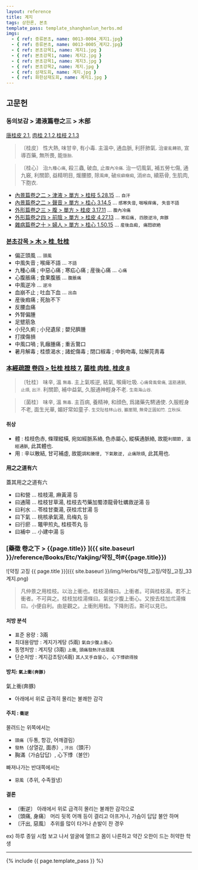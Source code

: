 ```yaml
---
layout: reference
title: 계지
tags: 상한론, 본초
template_pass: template_shanghanlun_herbs.md
imgs:
  - { ref: 증류본초, name: 0013-0004_계지1.jpg}
  - { ref: 증류본초, name: 0013-0005_계지2.jpg}
  - { ref: 본초강목1, name: 계지1.jpg }
  - { ref: 본초강목1, name: 계지2.jpg }
  - { ref: 본초강목1, name: 계지3.jpg }
  - { ref: 본초강목2, name: 계지.jpg }
  - { ref: 삼재도회, name: 계지.jpg }
  - { ref: 화한삼재도회, name: 계지1.jpg }
---
```


## 고문헌

### 동의보감 > 湯液篇卷之三 > 木部

[唐桂皮 2.1](https://mediclassics.kr/books/8/volume/22/#content_690), [肉桂 2.1.2](https://mediclassics.kr/books/8/volume/22/#content_697),[桂枝 2.1.3](https://mediclassics.kr/books/8/volume/22/#content_699)

> 〔桂皮〕 性大熱, 味甘辛, 有小毒. 主溫中, 通血脈, 利肝肺氣. 治`霍亂轉筋`, 宣導百藥, 無所畏, 能`墮胎`.

> 〔桂心〕 治`九種心痛`, 殺三蟲, 破血, 止`腹內冷痛`. 治一切風氣, 補五勞七傷, 通九竅, 利關節, 益精明目, 煖腰膝, 除`風痺`, 破`痃癖癥瘕`, 消`瘀血`, 續筋骨, 生肌肉, 下胞衣.

* [內景篇卷之二 > 津液 > 單方 >  桂枝 5.28.15](https://mediclassics.kr/books/8/volume/2/#content_1023) ... `自汗`
* [內景篇卷之二 > 聲音 > 單方 >  桂心 3.14.5](https://mediclassics.kr/books/8/volume/2/#content_650) ... `感寒失音`, `咽喉痒痛, 失音不語`
* [外形篇卷之三 > 腹 > 單方 >  桂皮 3.17.11](https://mediclassics.kr/books/8/volume/7/#content_814) ... `腹內冷痛`
* [外形篇卷之四 > 前陰 > 單方 >  桂皮 4.27.13](https://mediclassics.kr/books/8/volume/8/#content_959) ... `寒疝痛, 四肢逆冷`, `奔豚`
* [雜病篇卷之十 > 婦人 > 單方 >  桂心 1.50.15](https://mediclassics.kr/books/8/volume/18/#content_1104) ... `産後血瘕, 痛悶欲絶`

### [본초강목 > 木 > 桂_牡桂]()

* 偏正頭風 ... `頭風`
* 中風失音 ; 喉痺不語 ... `不語`
* 九種心痛 ; 中惡心痛 ; 寒疝心痛 ; 産後心痛 ... `心痛`
* 心腹脹痛 ; 食果腹脹 ... `腹脹痛`
* 中風逆冷 ... `逆冷`
* 血崩不止 ; 吐血下血 ... `出血`
* 産後瘕痛 ; 死胎不下
* 反腰血痛
* 外腎偏腫
* 足躄筋急
* 小兒久痢 ; 小兒遺尿 ; 嬰兒臍腫
* 打撲傷損
* 中風口喎 ; 乳癰腫痛 ; 重舌鵞口
* 暑月解毒 ; 桂漿渴水 ; 諸蛇傷毒 ; 閉口椒毒 ; 中鉤吻毒, 竝解芫靑毒


### [本經疏證 卷四 > 牡桂 桂枝 7](https://mediclassics.kr/books/154/volume/4/#content_42), [菌桂 肉桂, 桂皮 8](https://mediclassics.kr/books/154/volume/4/#content_44)

> 〔牡桂〕 味辛, 溫 <small>無毒</small>. 主上氣咳逆, 結氣, 喉痺吐吸. <small>心痛脅風脅痛, 溫筋通脈, 止煩, 出汗.</small> 利關節, 補中益氣, 久服通神輕身不老. <small>生南海山谷.</small>

> 〔菌桂〕 味辛, 溫 <small>無毒</small>. 主百病, 養精神, 和顔色, 爲諸藥先騁通使. 久服輕身不老, 面生光華, 媚好常如童子. <small>生交阯桂林山谷, 巖崖間, 無骨正圓如竹. 立秋採.</small>

#### 취상

* 體 : 桂枝色赤, 條理縱橫, 宛如經脈系絡, 色赤屬心, 縱橫通脈絡, 故能`利關節, 溫經通脈`, 此其體也.
* 用 : 辛以散結, 甘可補虛, 故能`調和腠理, 下氣散逆, 止痛除煩`, 此其用也.

#### 用之之道有六

蓋其用之之道有六

* 曰和營 ... 桂枝湯, 麻黃湯 등
* 曰通陽 ... 桂枝甘草湯, 桂枝去芍藥加蜀漆龍骨牡蠣救逆湯 등
* 曰利水 ... 苓桂甘棗湯, 茯桂朮甘湯 등
* 曰下氣 ... 桃核承氣湯, 烏梅丸 등
* 曰行瘀 ... 鼈甲煎丸, 桂枝苓丸 등
* 曰補中 ... 小建中湯 등


### [藥徵 卷之下 > {{page.title}} ]({{ site.baseurl }}/reference/Books/Etc/Yakjing/약징_하#{{page.title}})

![약징 고징 {{ page.title }}]({{ site.baseurl }}/img/Herbs/약징_고징/약징_고징_33계지.png)

> 凡仲景之用桂枝。以治上衝也。桂枝湯條曰。上衝者。可與桂枝湯。若不上衝者。不可與之。桂枝加桂湯條曰。氣從少腹上衝心。又按去桂加朮湯條曰。小便自利。由是觀之。上衝則用桂。下降則否。斯可以見已。

#### 처방 분석

* 표준 용량 : 3兩
* 최대용량방 : 계지가계탕 (5兩) `氣自少腹上衝心`
* 동명처방 : 계지탕 (3兩) `上衝`, `頭痛發熱汗出惡風`
* 단순처방 : 계지감초탕(4兩) `其人叉手自冒心, 心下悸欲得按`

#### 방치: `氣上衝(奔豚)`

氣上衝(奔豚)

* 아래에서 위로 급격히 몰리는 불쾌한 감각

#### 주치 : `衝逆`

몰려드는 위쪽에서는

* `頭痛`（두통, 항강, 어깨결림）
* `發熱`（상열감, 面赤）, `汗出`（頭汗）
* 胸滿（가슴답답）, 心下悸（불안）

빠져나가는 반대쪽에서는

* `惡風`（추위, 수족궐냉）

#### 결론

* 〔衝逆〕 아래에서 위로 급격히 몰리는 불쾌한 감각으로
* 〔頭痛, 身痛〕 머리 뒷목 어깨 등이 결리고 아프거나, 가슴이 답답 불안 하며
* 〔汗出, 惡風〕 추위를 많이 타거나 손발이 찬 경우

ex) 하루 종일 시험 보고 나서 얼굴에 열뜨고 몸이 나른하고 약간 오한이 드는 허약한 학생

***

{% include {{ page.template_pass }} %}
